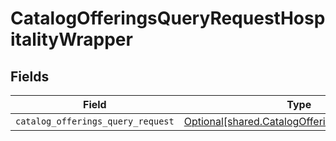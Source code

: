 # CatalogOfferingsQueryRequestHospitalityWrapper


## Fields

| Field                                                                                                    | Type                                                                                                     | Required                                                                                                 | Description                                                                                              |
| -------------------------------------------------------------------------------------------------------- | -------------------------------------------------------------------------------------------------------- | -------------------------------------------------------------------------------------------------------- | -------------------------------------------------------------------------------------------------------- |
| `catalog_offerings_query_request`                                                                        | [Optional[shared.CatalogOfferingsQueryRequest]](undefined/models/shared/catalogofferingsqueryrequest.md) | :heavy_minus_sign:                                                                                       | N/A                                                                                                      |